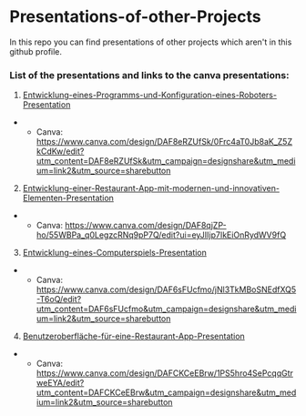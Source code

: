# Presentations-of-other-Projects

In this repo you can find presentations of other projects which aren't in this github profile.

### List of the presentations and links to the canva presentations:

1. [Entwicklung-eines-Programms-und-Konfiguration-eines-Roboters-Presentation](./Entwicklung-eines-Programms-und-Konfiguration-eines-Roboters-Presentation.pdf)
- - Canva: https://www.canva.com/design/DAF8eRZUfSk/0Frc4aT0Jb8aK_Z5ZkCdKw/edit?utm_content=DAF8eRZUfSk&utm_campaign=designshare&utm_medium=link2&utm_source=sharebutton 

2. [Entwicklung-einer-Restaurant-App-mit-modernen-und-innovativen-Elementen-Presentation](Entwicklung-einer-Restaurant-App-mit-modernen-und-innovativen-Elementen-Presentation.pdf)
- - Canva: https://www.canva.com/design/DAF8qjZP-ho/55WBPa_q0LegzcRNq9pP7Q/edit?ui=eyJIIjp7IkEiOnRydWV9fQ 

3. [Entwicklung-eines-Computerspiels-Presentation](Entwicklung-eines-Computerspiels-Presentation.pdf)
- - Canva: https://www.canva.com/design/DAF6sFUcfmo/jNl3TkMBoSNEdfXQ5-T6oQ/edit?utm_content=DAF6sFUcfmo&utm_campaign=designshare&utm_medium=link2&utm_source=sharebutton 

4. [Benutzeroberfläche-für-eine-Restaurant-App-Presentation](Benutzeroberfläche-für-eine-Restaurant-App-Presentation.pdf)
- - Canva: https://www.canva.com/design/DAFCKCeEBrw/1PS5hro4SePcqqGtrweEYA/edit?utm_content=DAFCKCeEBrw&utm_campaign=designshare&utm_medium=link2&utm_source=sharebutton 
